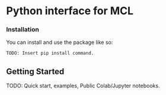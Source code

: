 # Python interface for MCL

### Installation

You can install and use the package like so:

```
TODO: Insert pip install command.
```

## Getting Started

TODO: Quick start, examples, Public Colab/Jupyter notebooks.